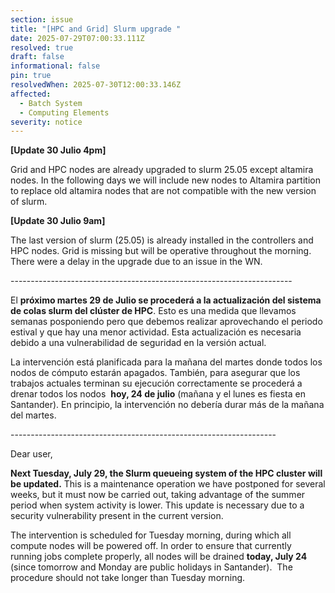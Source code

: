 ```yaml
---
section: issue
title: "[HPC and Grid] Slurm upgrade "
date: 2025-07-29T07:00:33.111Z
resolved: true
draft: false
informational: false
pin: true
resolvedWhen: 2025-07-30T12:00:33.146Z
affected:
  - Batch System
  - Computing Elements
severity: notice
---
```

**\[Update 30 Julio 4pm]**

Grid and HPC nodes are already upgraded to slurm 25.05 except altamira nodes. In the following days we will include new nodes to Altamira partition to replace old altamira nodes that are not compatible with the new version of slurm.



**\[Update 30 Julio 9am]**

The last version of slurm (25.05) is already installed in the controllers and HPC nodes. Grid is missing but will be operative throughout the morning. There were a delay in the upgrade due to an issue in the WN. 

\----------------------------------------------------------------------

El **próximo martes 29 de Julio se procederá a la actualización del sistema de colas slurm del clúster de HPC**. Esto es una medida que llevamos semanas posponiendo pero que debemos realizar aprovechando el periodo estival y que hay una menor actividad. Esta actualización es necesaria debido a una vulnerabilidad de seguridad en la versión actual. 

La intervención está planificada para la mañana del martes donde todos los nodos de cómputo estarán apagados. También, para asegurar que los trabajos actuales terminan su ejecución correctamente se procederá a drenar todos los nodos  **hoy, 24 de julio** (mañana y el lunes es fiesta en Santander). En principio, la intervención no debería durar más de la mañana del martes.

\------------------------------------------------------------------

Dear user,

**Next Tuesday, July 29, the Slurm queueing system of the HPC cluster will be updated.** This is a maintenance operation we have postponed for several weeks, but it must now be carried out, taking advantage of the summer period when system activity is lower. This update is necessary due to a security vulnerability present in the current version.

The intervention is scheduled for Tuesday morning, during which all compute nodes will be powered off. In order to ensure that currently running jobs complete properly, all nodes will be drained **today, July 24** (since tomorrow and Monday are public holidays in Santander).  The procedure should not take longer than Tuesday morning.